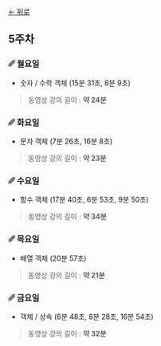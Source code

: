 [← 뒤로](./README.md)

## 5주차


### ␥ 월요일

- 숫자 / 수학 객체 (15분 31초, 8분 9초)

> 동영상 강의 길이 : <b>약 24분</b>



### ␥ 화요일

- 문자 객체 (7분 26초, 16분 8초)

> 동영상 강의 길이 : <b>약 23분</b>



### ␥ 수요일

- 함수 객체 (17분 40초, 6분 53초, 9분 50초)

> 동영상 강의 길이 : <b>약 34분</b>



### ␥ 목요일

- 배열 객체 (20분 57초)

> 동영상 강의 길이 : <b>약 21분</b>



### ␥ 금요일

- 객체 / 상속 (6분 48초, 8분 28초, 16분 54초)

> 동영상 강의 길이 : <b>약 32분</b>
